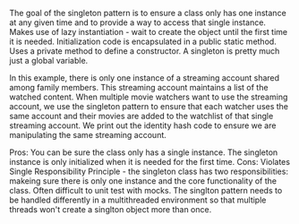 The goal of the singleton pattern is to ensure a class only has one instance at any given time and to provide a way to access that single instance.
Makes use of lazy instantiation - wait to create the object until the first time it is needed.
Initialization code is encapsulated in a public static method.
Uses a private method to define a constructor. 
A singleton is pretty much just a global variable. 

In this example, there is only one instance of a streaming account shared among family members. This streaming account maintains a list of the watched content. When multiple movie watchers want to use the streaming account, we use the singleton pattern to ensure that each watcher uses the same account and their movies are added to the watchlist of that single streaming account. We print out the identity hash code to ensure we are manipulating the same streaming account. 

Pros:
You can be sure the class only has a single instance.
The singleton instance is only initialized when it is needed for the first time.
Cons:
Violates Single Responsibility Principle - the singleton class has two responsibilities: makeing sure there is only one instance and the core functionality of the class.
Often difficult to unit test with mocks.
The singlton pattern needs to be handled differently in a multithreaded environment so that multiple threads won't create a singlton object more than once. 
